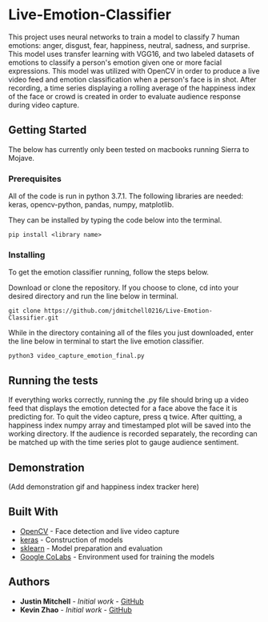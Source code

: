 # Live-Emotion-Classifier

This project uses neural networks to train a model to classify 7 human emotions: anger, disgust, fear, happiness, neutral, sadness, and surprise. This model uses transfer learning with VGG16, and two labeled datasets of emotions to classify a person's emotion given one or more facial expressions. This model was utilized with OpenCV in order to produce a live video feed and emotion classification when a person's face is in shot. After recording, a time series displaying a rolling average of the happiness index of the face or crowd is created in order to evaluate audience response during video capture.

## Getting Started
The below has currently only been tested on macbooks running Sierra to Mojave.

### Prerequisites
All of the code is run in python 3.7.1.
The following libraries are needed: keras, opencv-python, pandas, numpy, matplotlib.

They can be installed by typing the code below into the terminal.

```
pip install <library name>
```

### Installing

To get the emotion classifier running, follow the steps below.

Download or clone the repository. If you choose to clone, cd into your desired directory and run the line below in terminal.

```
git clone https://github.com/jdmitchell0216/Live-Emotion-Classifier.git
```

While in the directory containing all of the files you just downloaded, enter the line below in terminal to start the live emotion classifier.

```
python3 video_capture_emotion_final.py
```


## Running the tests
If everything works correctly, running the .py file should bring up a video feed that displays the emotion detected for a face above the face it is predicting for. To quit the video capture, press q twice. After quitting, a happiness index numpy array and timestamped plot will be saved into the working directory. If the audience is recorded separately, the recording can be matched up with the time series plot to gauge audience sentiment.

## Demonstration

(Add demonstration gif and happiness index tracker here)

## Built With

* [OpenCV](https://docs.opencv.org/4.1.0/) - Face detection and live video capture
* [keras](https://keras.io/) - Construction of models
* [sklearn](https://scikit-learn.org/stable/whats_new.html) - Model preparation and evaluation
* [Google CoLabs](https://colab.research.google.com/notebooks/welcome.ipynb) - Environment used for training the models

## Authors

* **Justin Mitchell** - *Initial work* - [GitHub](github.com/jdmitchell0216)
* **Kevin Zhao** - *Initial work* - [GitHub](github.com/kevzha)

